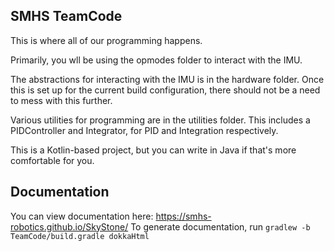## SMHS TeamCode

This is where all of our programming happens. 

Primarily, you wll be using the opmodes folder to interact with the IMU. 

The abstractions for interacting with the IMU is in the hardware folder.
Once this is set up for the current build configuration, there should not
be a need to mess with this further.

Various utilities for programming are in the utilities folder. This includes
a PIDController and Integrator, for PID and Integration respectively.

This is a Kotlin-based project, but you can write in Java if that's more 
comfortable for you.

## Documentation

You can view documentation here: https://smhs-robotics.github.io/SkyStone/
To generate documentation, run `gradlew -b TeamCode/build.gradle dokkaHtml`
